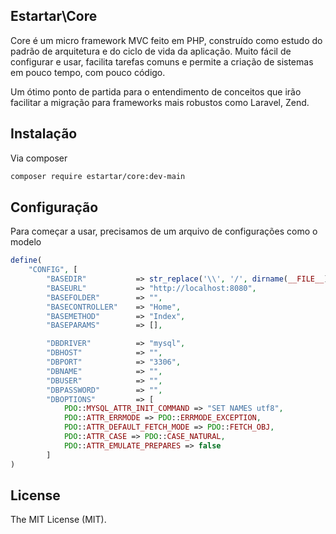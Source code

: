 ## Estartar\Core

Core é um micro framework MVC feito em PHP, construído como estudo do padrão de arquitetura e do ciclo de vida da aplicação.
Muito fácil de configurar e usar, facilita tarefas comuns e permite a criação de sistemas em pouco tempo, com pouco código.

Um ótimo ponto de partida para o entendimento de conceitos que irão facilitar a migração para frameworks mais robustos como Laravel, Zend.

## Instalação

Via composer

```bash
composer require estartar/core:dev-main
```

## Configuração

Para começar a usar, precisamos de um arquivo de configurações como o modelo

```php
define( 
    "CONFIG", [
        "BASEDIR"           => str_replace('\\', '/', dirname(__FILE__)),
        "BASEURL"           => "http://localhost:8080",
        "BASEFOLDER"        => "", 
        "BASECONTROLLER"    => "Home", 
        "BASEMETHOD"        => "Index", 
        "BASEPARAMS"        => [],

        "DBDRIVER"          => "mysql",
        "DBHOST"            => "",
        "DBPORT"            => "3306",
        "DBNAME"            => "",
        "DBUSER"            => "",
        "DBPASSWORD"        => "",
        "DBOPTIONS"         => [
            PDO::MYSQL_ATTR_INIT_COMMAND => "SET NAMES utf8",
            PDO::ATTR_ERRMODE => PDO::ERRMODE_EXCEPTION,
            PDO::ATTR_DEFAULT_FETCH_MODE => PDO::FETCH_OBJ,
            PDO::ATTR_CASE => PDO::CASE_NATURAL,
            PDO::ATTR_EMULATE_PREPARES => false
        ]
)    
```

## License

The MIT License (MIT). 